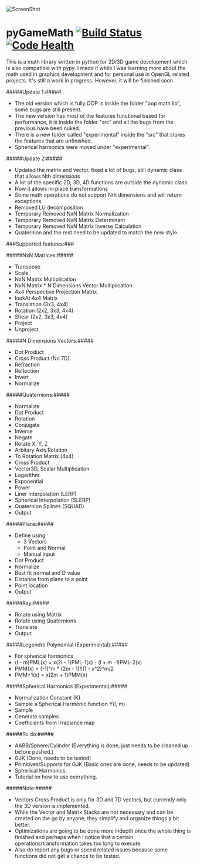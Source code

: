 ![ScreenShot](https://raw.github.com/AlexMarinescu/pyGameMath/master/data/pyGameMathLogo.png)

pyGameMath [![Build Status](https://travis-ci.org/explosiveduck/pyGameMath.svg?branch=master)](https://travis-ci.org/explosiveduck/pyGameMath) [![Code Health](https://landscape.io/github/explosiveduck/pyGameMath/master/landscape.svg?style=flat)](https://landscape.io/github/explosiveduck/pyGameMath/master)
==========
This is a math library written in python for 2D/3D game development which is also compatible with pypy. I made it while I was learning more about the math used in graphics development and for personal use in OpenGL related projects.
It's still a work in progress. However, it will be finished soon.

#####Update 1:#####
* The old version which is fully OOP is inside the folder "oop math lib", some bugs are still present.
* The new version has most of the features functional based for performance, it is inside the folder "src" and all the bugs from the previous have been nuked.
* There is a new folder called "experimental" inside the "src" that stores the features that are unfinished.
* Spherical harmonics were moved under "experimental".

#####Update 2:#####
* Updated the matrix and vector, fixed a lot of bugs, still dynamic class that allows Nth dimensions
* A lot of the specific 2D, 3D, 4D functions are outside the dynamic class
* Now it allows in-place transformations
* Some math operations do not support Nth dimensions and will return exceptions
* Removed LU decomposition
* Temporary Removed NxN Matrix Normalization
* Temporary Removed NxN Matrix Determinant
* Temporary Removed NxN Matrix Inverse Calculation
* Quaternion and the rest need to be updated to match the new style.

###Supported features:###

#####NxN Matrices:#####
* Transpose
* Scale
* NxN Matrix Multiplication
* NxN Matrix * N Dimensions Vector Multiplication
* 4x4 Perspective Projection Matrix
* lookAt 4x4 Matrix
* Translation (3x3, 4x4)
* Rotation (2x2, 3x3, 4x4)
* Shear (2x2, 3x3, 4x4)
* Project
* Unproject
  
#####N Dimensions Vectors:#####
* Dot Product
* Cross Product (No 7D)
* Refraction
* Reflection
* Invert
* Normalize
  
#####Quaternions:#####
* Normalize
* Dot Product
* Rotation
* Conjugate
* Inverse
* Negate
* Rotate X, Y, Z
* Arbitary Axis Rotation
* To Rotation Matrix (4x4)
* Cross Product
* Vector3D, Scalar Multiplication
* Logarithm
* Exponential
* Power
* Liner Interpolation (LERP)
* Spherical Interpolation (SLERP)
* Quaternion Splines (SQUAD)
* Output
  
#####Plane:#####
* Define using
    * 3 Vectors
    * Point and Normal
    * Manual input
* Dot Product
* Normalize
* Best fit normal and D value
* Distance from plane to a point
* Point location
* Output
  
#####Ray:#####
* Rotate using Matrix
* Rotate using Quaternions
* Translate
* Output

#####Legendre Polynomial (Experimental):#####
* For spherical harmonics
* (l - m)PML(x) = x(2l - 1)PML-1(x) - (l + m -1)PML-2(x)
* PMM(x) = (-1)^m * (2m - 1)!!(1 - x^2)^m/2
* PMM+1(x) = x(2m + 1)PMM(x)

#####Spherical Harmonics (Experimental):#####
* Normalization Constant (K)
* Sample a Spherical Harmonic function Y(l, m)
* Sample
* Generate samples
* Coefficients from Irradiance map
  
#####To do:#####
* AABB/Sphere/Cylinder  (Everything is done, just needs to be cleaned up before pushed.)
* GJK (Done, needs to be tested)
* Primitives/Supports for GJK (Basic ones are done, needs to be updated)
* Spherical Harmonics.
* Tutorial on how to use everything.

#####Note:#####
* Vectors Cross Product is only for 3D and 7D vectors, but currently only the 3D version is implemented.
* While the Vector and Matrix Stacks are not necessary and can be created on the go by anyone, they simplify and organize things a bit better.
* Optimizations are going to be done more indepth once the whole thing is finished and perhaps when I notice that a certain operations/transformation takes too long to execute.
* Also do report any bugs or speed related issues because some functions did not get a chance to be tested.
